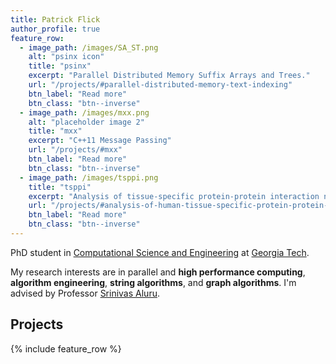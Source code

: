 ```yaml
---
title: Patrick Flick
author_profile: true
feature_row:
  - image_path: /images/SA_ST.png
    alt: "psinx icon"
    title: "psinx"
    excerpt: "Parallel Distributed Memory Suffix Arrays and Trees."
    url: "/projects/#parallel-distributed-memory-text-indexing"
    btn_label: "Read more"
    btn_class: "btn--inverse"
  - image_path: /images/mxx.png
    alt: "placeholder image 2"
    title: "mxx"
    excerpt: "C++11 Message Passing"
    url: "/projects/#mxx"
    btn_label: "Read more"
    btn_class: "btn--inverse"
  - image_path: /images/tsppi.png
    title: "tsppi"
    excerpt: "Analysis of tissue-specific protein-protein interaction networks"
    url: "/projects/#analysis-of-human-tissue-specific-protein-protein-interaction-networks"
    btn_label: "Read more"
    btn_class: "btn--inverse"
---
```


PhD student in [Computational Science and Engineering](http://cse.gatech.edu/) at [Georgia Tech](https://gatech.edu/).

My research interests are in parallel and **high performance computing**, **algorithm engineering**, **string algorithms**, and **graph algorithms**.
I'm advised by Professor [Srinivas Aluru](http://www.cc.gatech.edu/~saluru/).

Projects
--------
{% include feature_row %}
